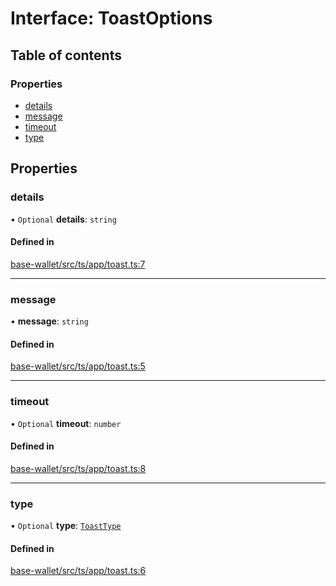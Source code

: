 # Interface: ToastOptions

## Table of contents

### Properties

- [details](ToastOptions.md#details)
- [message](ToastOptions.md#message)
- [timeout](ToastOptions.md#timeout)
- [type](ToastOptions.md#type)

## Properties

### details

• `Optional` **details**: `string`

#### Defined in

[base-wallet/src/ts/app/toast.ts:7](https://gitlab.com/i3-market/code/wp3/t3.2/i3m-wallet-monorepo/-/blob/d4803c2/packages/base-wallet/src/ts/app/toast.ts#L7)

___

### message

• **message**: `string`

#### Defined in

[base-wallet/src/ts/app/toast.ts:5](https://gitlab.com/i3-market/code/wp3/t3.2/i3m-wallet-monorepo/-/blob/d4803c2/packages/base-wallet/src/ts/app/toast.ts#L5)

___

### timeout

• `Optional` **timeout**: `number`

#### Defined in

[base-wallet/src/ts/app/toast.ts:8](https://gitlab.com/i3-market/code/wp3/t3.2/i3m-wallet-monorepo/-/blob/d4803c2/packages/base-wallet/src/ts/app/toast.ts#L8)

___

### type

• `Optional` **type**: [`ToastType`](../API.md#toasttype)

#### Defined in

[base-wallet/src/ts/app/toast.ts:6](https://gitlab.com/i3-market/code/wp3/t3.2/i3m-wallet-monorepo/-/blob/d4803c2/packages/base-wallet/src/ts/app/toast.ts#L6)

